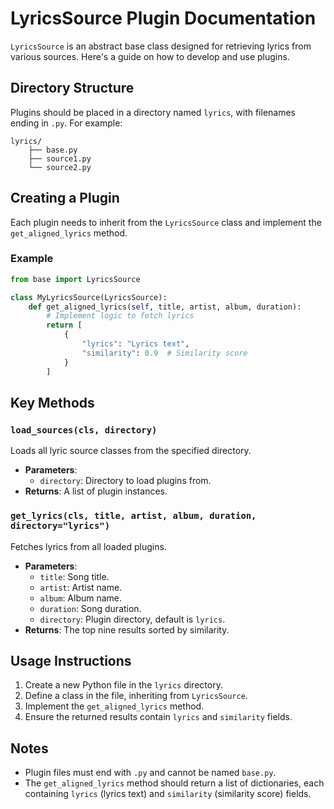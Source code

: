 # LyricsSource Plugin Documentation

`LyricsSource` is an abstract base class designed for retrieving lyrics from various sources. Here's a guide on how to develop and use plugins.

## Directory Structure

Plugins should be placed in a directory named `lyrics`, with filenames ending in `.py`. For example:

```
lyrics/
    ├── base.py
    ├── source1.py
    └── source2.py
```

## Creating a Plugin

Each plugin needs to inherit from the `LyricsSource` class and implement the `get_aligned_lyrics` method.

### Example

```python
from base import LyricsSource

class MyLyricsSource(LyricsSource):
    def get_aligned_lyrics(self, title, artist, album, duration):
        # Implement logic to fetch lyrics
        return [
            {
                "lyrics": "Lyrics text",
                "similarity": 0.9  # Similarity score
            }
        ]
```

## Key Methods

### `load_sources(cls, directory)`

Loads all lyric source classes from the specified directory.

- **Parameters**: 
  - `directory`: Directory to load plugins from.
- **Returns**: A list of plugin instances.

### `get_lyrics(cls, title, artist, album, duration, directory="lyrics")`

Fetches lyrics from all loaded plugins.

- **Parameters**:
  - `title`: Song title.
  - `artist`: Artist name.
  - `album`: Album name.
  - `duration`: Song duration.
  - `directory`: Plugin directory, default is `lyrics`.
- **Returns**: The top nine results sorted by similarity.

## Usage Instructions

1. Create a new Python file in the `lyrics` directory.
2. Define a class in the file, inheriting from `LyricsSource`.
3. Implement the `get_aligned_lyrics` method.
4. Ensure the returned results contain `lyrics` and `similarity` fields.

## Notes

- Plugin files must end with `.py` and cannot be named `base.py`.
- The `get_aligned_lyrics` method should return a list of dictionaries, each containing `lyrics` (lyrics text) and `similarity` (similarity score) fields.